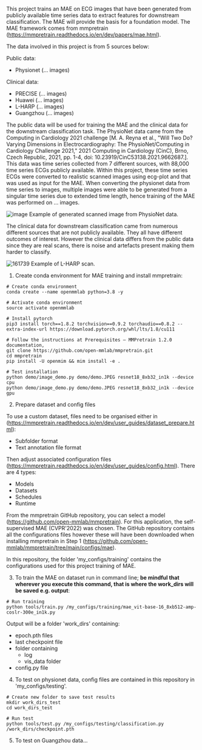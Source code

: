 This project trains an MAE on ECG images that have been generated from publicly available time series data to extract features for downstream classification. The MAE will provide the basis for a foundation model. The MAE framework comes from mmpretrain (https://mmpretrain.readthedocs.io/en/dev/papers/mae.html).

The data involved in this project is from 5 sources below:

Public data:
- Physionet (... images)

Clinical data:
- PRECISE (... images)
- Huawei (... images)
- L-HARP (... images)
- Guangzhou (... images)

The public data will be used for training the MAE and the clinical data for the downstream classification task. The PhysioNet data came from the Computing in Cardiology 2021 challenge [M. A. Reyna et al., "Will Two Do? Varying Dimensions in Electrocardiography: The PhysioNet/Computing in Cardiology Challenge 2021," 2021 Computing in Cardiology (CinC), Brno, Czech Republic, 2021, pp. 1-4, doi: 10.23919/CinC53138.2021.9662687.]. This data was time series collected from 7 different sources, with 88,000 time series ECGs publicly available. Within this project, these time series ECGs were converted to realistic scanned images using ecg-plot and that was used as input for the MAE. When converting the physionet data from time series to images, multiple images were able to be generated from a singular time series due to extended time length, hence training of the MAE was performed on ... images. 

![image](https://github.com/user-attachments/assets/cb07d7d3-9d67-4e27-aaf4-a3a9c2290ffc)
Example of generated scanned image from PhysioNet data.

The clinical data for downstream classification came from numerous different sources that are not publicly available. They all have different outcomes of interest. However the clinical data differs from the public data since they are real scans, there is noise and artefacts present making them harder to classify. 

![161739](https://github.com/user-attachments/assets/5d09b567-7dc0-4dc2-ae4a-db548889a988)
Example of L-HARP scan. 

1. Create conda environment for MAE training and install mmpretrain:

```
# Create conda environment
conda create --name openmmlab python=3.8 -y

# Activate conda environment
source activate openmmlab

# Install pytorch
pip3 install torch==1.8.2 torchvision==0.9.2 torchaudio==0.8.2 --extra-index-url https://download.pytorch.org/whl/lts/1.8/cu111

# Follow the instructions at Prerequisites — MMPretrain 1.2.0 documentation, 
git clone https://github.com/open-mmlab/mmpretrain.git
cd mmpretrain
pip install -U openmim && mim install -e .

# Test installation
python demo/image_demo.py demo/demo.JPEG resnet18_8xb32_in1k --device cpu
python demo/image_demo.py demo/demo.JPEG resnet18_8xb32_in1k --device gpu
```

2. Prepare dataset and config files

To use a custom dataset, files need to be organised either in (https://mmpretrain.readthedocs.io/en/dev/user_guides/dataset_prepare.html):
- Subfolder format
- Text annotation file format

Then adjust associated configuration files (https://mmpretrain.readthedocs.io/en/dev/user_guides/config.html). There are 4 types:
- Models
- Datasets
- Schedules
- Runtime

From the mmpretrain GitHub repository, you can select a model (https://github.com/open-mmlab/mmpretrain). For this application, the self-supervised MAE (CVPR'2022) was chosen. The GitHub repository contains all the configurations files however these will have been downloaded when installing mmpretrain in Step 1 (https://github.com/open-mmlab/mmpretrain/tree/main/configs/mae).

In this repository, the folder 'my_configs/training' contains the configurations used for this project training of MAE. 

3. To train the MAE on dataset run in command line; **be mindful that wherever you execute this command, that is where the work_dirs will be saved e.g. output**:

```
# Run training
python tools/train.py /my_configs/training/mae_vit-base-16_8xb512-amp-coslr-300e_in1k.py
```

Output will be a folder 'work_dirs' containing:
- epoch.pth files
- last checkpoint file
- folder containing
  - log
  - vis_data folder
- config.py file

4. To test on physionet data, config files are contained in this repository in 'my_configs/testing'.

```
# Create new folder to save test results
mkdir work_dirs_test
cd work_dirs_test

# Run test 
python tools/test.py /my_configs/testing/classification.py /work_dirs/checkpoint.pth
```

5. To test on Guangzhou data...

